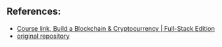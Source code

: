
## References:
* [Course link, Build a Blockchain & Cryptocurrency | Full-Stack Edition](https://www.udemy.com/course/build-blockchain-full-stack)
* [original repository](https://github.com/15Dkatz/cryptochain)
